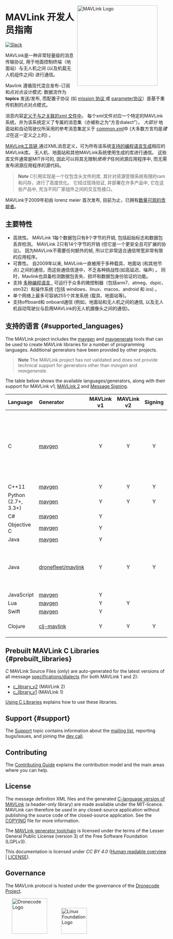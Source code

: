 <span style="float:right; padding:10px; margin-right:20px;"><a href="https://github.com/mavlink/mavlink"><img src="../assets/site/logo_mavlink_small.png" title="MAVLink Logo" width="250px" /></a></span>

# MAVLink 开发人员指南

[![Slack](https://px4-slack.herokuapp.com/badge.svg)](http://slack.px4.io)

MAVLink是一种非常轻量级的消息传输协议, 用于地面控制终端（地面站）与无人机之间 (以及机载无人机组件之间) 进行通信。

Mavlink 遵循现代混合发布-订阅和点对点设计模式: 数据流作为 **topics** 发送/发布, 而配置子协议 (如 [mission 协议 ](services/mission.md)或 [parameter协议](services/parameter.md)）是基于重传机制的点对点模式。

消息内容[定义于与之关联的xml 文件中](messages/README.md)。 每个xml文件对应一个特定的MAVLink系统，并为该系统定义了专属的消息集（亦被称之为“方言dialect”）。 *大部分* 地面站和自动驾驶仪所采用的参考消息集定义于 [common.xml](messages/common.md)中 (大多数方言均是*建立*在这一定义之上的) 。

[MAVLink工具链 ](https://github.com/mavlink/mavlink/) 通过XML消息定义，可为所有该系统[支持的编程语言](#supported_languages)[生成](getting_started/generate_libraries.md)相应的MAVLink库。 无人机、地面站和其他MAVLink系统使用生成的库进行通信。 这些库文件通常是MIT许可的, 因此可以将其无限制*使用于*任何闭源应用程序中, 而无需发布闭源应用程序的源代码。

> **Note** C引用实现是一个仅包含头文件的库, 其针对资源受限系统有限的ram 和闪存，进行了高度优化。 它经过现场验证, 并部署在许多产品中, 它在这些产品中, 充当不同厂家组件之间的交互性接口。

MAVLink于2009年初由 lorenz meier 首次发布, 目前为止，已拥有[数量可观的贡献者](https://github.com/mavlink/mavlink/graphs/contributors)。

## 主要特性

* 高效性。 MAVLink 1每个数据包只有8个字节的开销, 包括起始标志和数据包丢弃检测。 MAVLink 2只有14个字节的开销 (但它是一个更安全且可扩展的协议)。 因为MAVLink不需要任何额外的帧, 所以它非常适合通信带宽非常有限的应用程序。
* 可靠性。 自2009年以来, MAVLink一直被用于多种载具、地面站 (和其他节点) 之间的通信，而这些通信信道中，不乏各种挑战性(如高延迟、噪声) 。 同时，Mavlink也具备检测数据包丢失、损坏和数据包身份验证的功能。
* 支持 [多种编程语言 ](#supported_languages), 可运行于众多的微控制器（包括arm7、atmeg、dspic、stm32）和操作系统 (包括 windows、linux、macos、android 和 ios) 。
* 单个网络上最多可容纳255个并发系统 (载具、地面站等)。
* 支持offboard和 onboard通信 (例如，地面站和无人机之间的通信, 以及无人机自动驾驶仪与启用MAVLink的无人机摄像头之间的通信)。

## 支持的语言 {#supported_languages}

The MAVLink project includes the [mavgen](getting_started/generate_libraries.md#mavgen) and [mavgenerate](getting_started/generate_libraries.md#mavgenerate) tools that can be used to create MAVLink libraries for a number of programming languages. Additional generators have been provided by other projects.

> **Note** The MAVLink project has not validated and does not provide technical support for generators other than *mavgen* and *mavgenerate*.

The table below shows the available languages/generators, along with their support for MAVLink v1, [MAVLink 2](guide/mavlink_2.md) and [Message Signing](guide/message_signing.md).

| Language            | Generator                                                   | MAVLink v1 | MAVLink v2 | Signing | Notes                                                                                                                                           |
|:------------------- |:----------------------------------------------------------- |:----------:|:----------:|:-------:|:----------------------------------------------------------------------------------------------------------------------------------------------- |
| C                   | [mavgen](getting_started/generate_libraries.md#mavgen)      |     Y      |     Y      |    Y    | This is the MAVLink project reference implementation. [Generated libraries](#prebuilt_libraries) are also published for both protocol versions. |
| C++11               | [mavgen](getting_started/generate_libraries.md#mavgen)      |     Y      |     Y      |    Y    |                                                                                                                                                 |
| Python (2.7+, 3.3+) | [mavgen](getting_started/generate_libraries.md#mavgen)      |     Y      |     Y      |    Y    |                                                                                                                                                 |
| C#                  | [mavgen](getting_started/generate_libraries.md#mavgen)      |     Y      |            |         |                                                                                                                                                 |
| Objective C         | [mavgen](getting_started/generate_libraries.md#mavgen)      |     Y      |            |         |                                                                                                                                                 |
| Java                | [mavgen](getting_started/generate_libraries.md#mavgen)      |     Y      |            |         |                                                                                                                                                 |
| Java                | [dronefleet/mavlink](https://github.com/dronefleet/mavlink) |     Y      |     Y      |    Y    | *Idiomatic* Java SDK/API for MAVLink. Provides a gradle plugin for the code generator.                                                          |
| JavaScript          | [mavgen](getting_started/generate_libraries.md#mavgen)      |     Y      |            |         |                                                                                                                                                 |
| Lua                 | [mavgen](getting_started/generate_libraries.md#mavgen)      |     Y      |     Y      |         |                                                                                                                                                 |
| Swift               | [mavgen](getting_started/generate_libraries.md#mavgen)      |     Y      |            |         |                                                                                                                                                 |
| Clojure             | [clj-mavlink](https://github.com/WickedShell/clj-mavlink)   |     Y      |     Y      |    Y    | Clojure MAVLink Bindings.                                                                                                                       |

## Prebuilt MAVLink C Libraries {#prebuilt_libraries}

*C* MAVLink Source Files (only) are auto-generated for the latest versions of all message [specifications/dialects](messages/README.md) (for both MAVLink 1 and 2):

* [c_library_v2](https://github.com/mavlink/c_library_v2) (MAVLink 2)
* [c_library_v1](https://github.com/mavlink/c_library_v1) (MAVLink 1)

[Using C Libraries](mavgen_c/README.md) explains how to use these libraries.

## Support {#support}

The [Support](about/support.md) topic contains information about the [mailing list](https://groups.google.com/forum/#!forum/mavlink), reporting bugs/issues, and joining the [dev call](about/support.md#dev_call).

## Contributing

The [Contributing Guide](contributing/contributing.md) explains the contribution model and the main areas where you can help.

## License

The message definition XML files and the generated [C-language version of MAVLink](#prebuilt_libraries) (a header-only library) are made available under the MIT-licence. MAVLink can therefore be *used* in any closed-source application without publishing the source code of the closed-source application. See the [COPYING](https://github.com/mavlink/mavlink/blob/master/COPYING) file for more information.

The [MAVLink generator toolchain](https://github.com/mavlink/mavlink/) is licensed under the terms of the Lesser General Public License (version 3) of the Free Software Foundation (LGPLv3).

This documentation is licensed under *CC BY 4.0* ([Human readable overview](https://creativecommons.org/licenses/by/4.0/) | [LICENSE](https://github.com/mavlink/mavlink-devguide/blob/master/LICENSE)).

## Governance

The MAVLink protocol is hosted under the governance of the [Dronecode Project](https://www.dronecode.org/).

<a href="https://www.dronecode.org/" style="padding:20px"><img src="../assets/site/logo_dronecode.png" alt="Dronecode Logo" width="110px"/></a>
<a href="https://www.linuxfoundation.org/projects" style="padding:20px;"><img src="../assets/site/logo_linux_foundation.png" alt="Linux Foundation Logo" width="80px" /></a>

<div style="padding:10px">&nbsp;</div>
